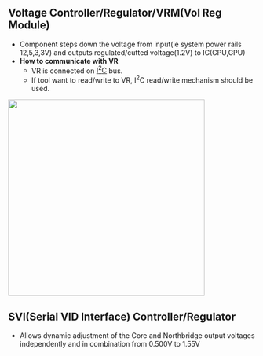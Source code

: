 ## Voltage Controller/Regulator/VRM(Vol Reg Module)
- Component steps down the voltage from input(ie system power rails 12,5,3,3V) and outputs regulated/cutted voltage(1.2V) to IC(CPU,GPU)
- **How to communicate with VR**
  - VR is connected on [I<sup>2</sup>C](/cpu_memory_thread_process/CPU/Communication/Buses/I2C.md) bus.
  - If tool want to read/write to VR, I<sup>2</sup>C read/write mechanism should be used.

<img src="https://i.ibb.co/VMHLZdg/voltage-regulator.png" width="400" />

## SVI(Serial VID Interface) Controller/Regulator
-  Allows dynamic adjustment of the Core and Northbridge output voltages independently and in combination from 0.500V to 1.55V
